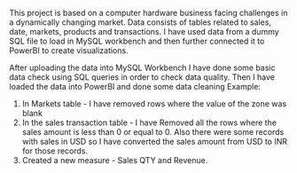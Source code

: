 This project is based on a computer hardware business facing challenges in a dynamically changing market.
Data consists of tables related to sales, date, markets, products and transactions.
I have used data from a dummy SQL file to load in MySQL workbench and then further connected it to PowerBI to create visualizations.

After uploading the data into MySQL Workbench I have done some basic data check using SQL queries in order to check data quality.
Then I have loaded the data into PowerBI and done some data cleaning
Example:
1. In Markets table - I have removed rows where the value of the zone was blank
2. In the sales transaction table - I have Removed all the rows where the sales amount is less than 0 or equal to 0.
   Also there were some records with sales in USD so I have converted the sales amount from USD to INR for those records.
3. Created a new measure - Sales QTY and Revenue.




